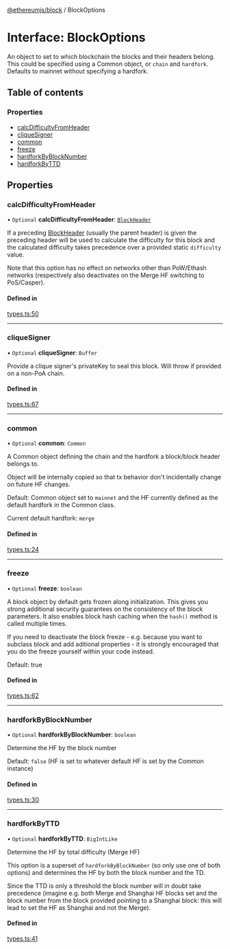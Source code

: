 [@ethereumjs/block](../README.md) / BlockOptions

# Interface: BlockOptions

An object to set to which blockchain the blocks and their headers belong. This could be specified
using a Common object, or `chain` and `hardfork`. Defaults to mainnet without specifying a
hardfork.

## Table of contents

### Properties

- [calcDifficultyFromHeader](BlockOptions.md#calcdifficultyfromheader)
- [cliqueSigner](BlockOptions.md#cliquesigner)
- [common](BlockOptions.md#common)
- [freeze](BlockOptions.md#freeze)
- [hardforkByBlockNumber](BlockOptions.md#hardforkbyblocknumber)
- [hardforkByTTD](BlockOptions.md#hardforkbyttd)

## Properties

### calcDifficultyFromHeader

• `Optional` **calcDifficultyFromHeader**: [`BlockHeader`](../classes/BlockHeader.md)

If a preceding [BlockHeader](../classes/BlockHeader.md) (usually the parent header) is given the preceding
header will be used to calculate the difficulty for this block and the calculated
difficulty takes precedence over a provided static `difficulty` value.

Note that this option has no effect on networks other than PoW/Ethash networks
(respectively also deactivates on the Merge HF switching to PoS/Casper).

#### Defined in

[types.ts:50](https://github.com/ethereumjs/ethereumjs-monorepo/blob/master/packages/block/src/types.ts#L50)

___

### cliqueSigner

• `Optional` **cliqueSigner**: `Buffer`

Provide a clique signer's privateKey to seal this block.
Will throw if provided on a non-PoA chain.

#### Defined in

[types.ts:67](https://github.com/ethereumjs/ethereumjs-monorepo/blob/master/packages/block/src/types.ts#L67)

___

### common

• `Optional` **common**: `Common`

A Common object defining the chain and the hardfork a block/block header belongs to.

Object will be internally copied so that tx behavior don't incidentally
change on future HF changes.

Default: Common object set to `mainnet` and the HF currently defined as the default
hardfork in the Common class.

Current default hardfork: `merge`

#### Defined in

[types.ts:24](https://github.com/ethereumjs/ethereumjs-monorepo/blob/master/packages/block/src/types.ts#L24)

___

### freeze

• `Optional` **freeze**: `boolean`

A block object by default gets frozen along initialization. This gives you
strong additional security guarantees on the consistency of the block parameters.
It also enables block hash caching when the `hash()` method is called multiple times.

If you need to deactivate the block freeze - e.g. because you want to subclass block and
add aditional properties - it is strongly encouraged that you do the freeze yourself
within your code instead.

Default: true

#### Defined in

[types.ts:62](https://github.com/ethereumjs/ethereumjs-monorepo/blob/master/packages/block/src/types.ts#L62)

___

### hardforkByBlockNumber

• `Optional` **hardforkByBlockNumber**: `boolean`

Determine the HF by the block number

Default: `false` (HF is set to whatever default HF is set by the Common instance)

#### Defined in

[types.ts:30](https://github.com/ethereumjs/ethereumjs-monorepo/blob/master/packages/block/src/types.ts#L30)

___

### hardforkByTTD

• `Optional` **hardforkByTTD**: `BigIntLike`

Determine the HF by total difficulty (Merge HF)

This option is a superset of `hardforkByBlockNumber` (so only use one of both options)
and determines the HF by both the block number and the TD.

Since the TTD is only a threshold the block number will in doubt take precedence (imagine
e.g. both Merge and Shanghai HF blocks set and the block number from the block provided
pointing to a Shanghai block: this will lead to set the HF as Shanghai and not the Merge).

#### Defined in

[types.ts:41](https://github.com/ethereumjs/ethereumjs-monorepo/blob/master/packages/block/src/types.ts#L41)
